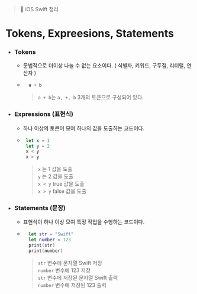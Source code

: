   > 📝 iOS Swift 정리 
  
# Tokens, Expreesions, Statements

- ### Tokens

    - 문법적으로 더이상 나눌 수 없는 요소이다. ( 식별자, 키워드, 구두점, 리터럴, 연산자 )

    - ```swift
        a + b
        ```
    
        > `a + b`는 `a, +, b` 3개의 토큰으로 구성되어 있다.

- ### Expressions (표현식)

    - 하나 이상의 토큰이 모여 하나의 값을 도출하는 코드이다.

    -  ```swift
        let x = 1
        let y = 2
        x < y
        x > y
        ```
        >  `x` 는 1 값을 도출<br>
        >  `y` 는 2 값을 도출<br> 
        >  `x < y` true 값을 도출<br> 
        >  `x > y` false 값을 도출

- ### Statements (문장)  
    
    - 표현식이 하나 이상 모여 특정 작업을 수행하는 코드이다.

    - ```swift
        let str = "Swift"
        let number = 123
        print(str)
        print(number)
        ```
        > `str` 변수에 문자열 Swift 저장<br>
        > `number` 변수에 123 저장<br>
        > `str` 변수에 저장된 문자열 Swift 출력<br>
        > `number` 변수에 저장된 123 출력
